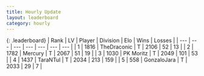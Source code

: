 ```yaml
---
title: Hourly Update
layout: leaderboard
category: hourly
---
```


{: .leaderboard}
| Rank | LV | Player | Division | Elo | Wins | Losses |
| --- | --- | --- | --- | --- | --- | --- |
| <span data-change="0">1</span> | 1816 | <span title="ID: 544310">TheDraconic</span> | T | <span data-change="-8">2106</span> | <span data-change="2">52</span> | <span data-change="1">13</span> |
| <span data-change="0">2</span> | 1782 | <span title="ID: 692745">Mercury</span> | T | <span data-change="0">2067</span> | <span data-change="0">51</span> | <span data-change="0">19</span> |
| <span data-change="0">3</span> | 1030 | <span title="ID: 427478">PK Moritz</span> | T | <span data-change="0">2049</span> | <span data-change="0">101</span> | <span data-change="0">53</span> |
| <span data-change="0">4</span> | 1437 | <span title="ID: 285323">TaraNTul</span> | T | <span data-change="0">2034</span> | <span data-change="0">213</span> | <span data-change="0">159</span> |
| <span data-change="0">5</span> | 558 | <span title="ID: 650626">GonzaloJara</span> | T | <span data-change="0">2033</span> | <span data-change="0">29</span> | <span data-change="0">7</span> |